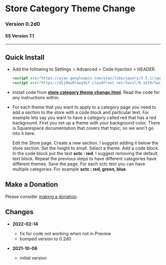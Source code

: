 # Store Category Theme Change

### Version 0.2d0

#### SS Version 7.1

---

## Quick Install

* Add the following to Settings > Advanced > Code Injection > HEADER.
  
  ```html
  <script src="https://ajax.googleapis.com/ajax/libs/jquery/3.5.1/jquery.min.js"></script>
  <script src="https://d1j8mu9lowy9zf.cloudfront.net/twcsl/0.1d19/twcsl.js"></script>
  ```
  
* Install code from
  **[store category theme change.html](store%20category%20theme%20change.html#L1)**.
  Read the code for any instructions within.
  
* For each theme that you want to apply to a category page you need to add a
  section to the store with a code block and particular text. For example lets
  say you want to have a category called red that has a red background. First
  you set up a theme with your background color. There is Squarespace
  documentation that covers that topic, so we won't go into it here.
  
  Edit the Store page. Create a new section. I suggest adding it below the store
  section. Set the height to small. Select a theme. Add a code block. In the
  code block put the text **sctc : red**. I suggest removing the default text
  block. Repeat the previous steps to have different categories have different
  themes. Save the page. For each sctc text you can have multiple categories.
  For example **sctc : red, green, blue**.

## Make a Donation

Please consider
[making a donation](https://github.com/tomsWebConsulting/twcsl#make-a-donation).

## Changes

* **2022-02-14**
  
  * fix for code not working when not in Preview
  * bumped version to 0.2d0
  
* **2021-10-06**
  
  * initial version
